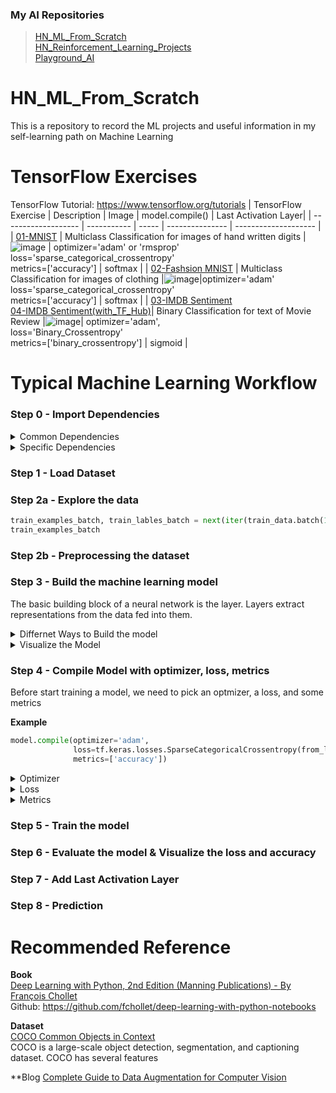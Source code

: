 ### My AI Repositories
> [HN_ML_From_Scratch](https://github.com/Hilbert-HN/HN_ML_From_Scratch)  
> [HN_Reinforcement_Learning_Projects](https://github.com/Hilbert-HN/HN_Reinforcement_Learning_Projects)  
> [Playground_AI](https://github.com/Hilbert-HN/Playground_AI)

# HN_ML_From_Scratch
This is a repository to record the ML projects and useful information in my self-learning path on Machine Learning

# TensorFlow Exercises
TensorFlow Tutorial: https://www.tensorflow.org/tutorials
| TensorFlow Exercise | Description | Image | model.compile() | Last Activation Layer|
| ------------------- | ----------- | ----- | --------------- | -------------------- |
| [01-MNIST](01_TensorFlow_Exercises/01_MNIST.ipynb) | Multiclass Classification for images of hand written digits  | ![image](https://user-images.githubusercontent.com/40123599/170816078-14dfc2e2-9f5d-455c-a310-0ba33d47b9dd.png) | optimizer='adam' or 'rmsprop' <br />loss='sparse_categorical_crossentropy'<br />metrics=['accuracy'] | softmax | 
| [02-Fashsion MNIST](01_TensorFlow_Exercises/02_Fashsion_MNIST.ipynb) | Multiclass Classification for images of clothing |![image](https://user-images.githubusercontent.com/40123599/170819065-2cbcef21-973a-43dc-93cc-d7f04d4f0426.png)|optimizer='adam'<br />loss='sparse_categorical_crossentropy'<br />metrics=['accuracy'] | softmax |
| [03-IMDB Sentiment](01_TensorFlow_Exercises/03_IMDB_Sentiment.ipynb) <br /> [04-IMDB Sentiment(with_TF_Hub)](01_TensorFlow_Exercises/04_IMDB_Sentiment(with_TF_Hub).ipynb)| Binary Classification for text of Movie Review |![image](https://user-images.githubusercontent.com/40123599/172426399-7f776100-8b02-49fc-aed0-9c3cd3039d96.png)| optimizer='adam',<br />loss='Binary_Crossentropy'<br />metrics=['binary_crossentropy'] | sigmoid |


# Typical Machine Learning Workflow
### Step 0 - Import Dependencies
<details>
  <summary>Common Dependencies</summary>
  
  **Tensorflow**
  ```python
  import tensorflow as tf
  print("Version: ", tf.__version__)
  
  print("Eager mode: ", tf.executing_eagerly())
  print("GPU is", "available" if tf.config.list_physical_devices("GPU") else "NOT AVAILABLE")
  ```
  **Tensforflow_hub**
  ```python
  import tensorflow_hub as hub
  print("Hub version: ", hub.__version__)
  ```
  
  **Keras**
  ```python
  from tensorflow import keras
  from tensorflow.keras import layers
  
  #Optional
  from tensorflow.keras import losses
  ```
  
  **Numpy**
  ```python
  import numpy as np
  ```
  
  **Matplotlib**
  ```python
  import numpy as np
  from matplotlib import pyplot as plt
  
  #same as
  #import matplotlib.pyplot as plt
  ```
  
  **Handing Directory**
  ```python
  import os
  import shutil
  
  #Refer to 03_IMDB_Sentiment_Analysis.ipynb
  ```
 
</details>

<details>
  <summary>Specific Dependencies</summary>
  
  **Handling pattern and text**
  ```python
  import re
  # https://docs.python.org/3/library/re.html
  import string
  # https://docs.python.org/3/library/string.html
  
  #Refer to 03_IMDB_Sentiment_Analysis.ipynb
  ```
  
</details>

### Step 1 - Load Dataset
### Step 2a - Explore the data
```python
train_examples_batch, train_lables_batch = next(iter(train_data.batch(10)))
train_examples_batch
```
### Step 2b - Preprocessing the dataset
### Step 3 - Build the machine learning model
The basic building block of a neural network is the layer. Layers extract representations from the data fed into them.

<details>
  <summary>Differnet Ways to Build the model</summary>
  
  **Sequential Model**  
  
  There are 2 ways of building Sequential model  
  ```python
  model = keras.Sequential([
                            layers.Dense(64, activation = 'relu'),
                            layers.Dense(10, actuvation = 'softmax')
  ])
  ```
  ```python
  model = keras.Sequential()
  model.add(layers.Dense(64, activation = 'relu'))
  model.add(layers.Dense(10, activation = 'softmax'))
  ```
</details>

<details>
  <summary>Visualize the Model</summary>
  
  **Summary**  
  ```python
  Model.summary()
  ```
  ![image](https://user-images.githubusercontent.com/40123599/173235079-47d79fc4-9d6d-4812-8426-e353461ca38c.png)

</details>
  


### Step 4 - Compile Model with optimizer, loss, metrics

Before start training a model, we need to pick an optmizer, a loss, and some metrics

**Example**
```python
model.compile(optimizer='adam',
              loss=tf.keras.losses.SparseCategoricalCrossentropy(from_logits=True),
              metrics=['accuracy'])
```

<details>
  <summary>Optimizer</summary>
  This is how the model is updated based on the data it sees and its loss function.    
</details>

<details>
  <summary>Loss</summary>
  This measures how accurate the model is during training. You want to minimize this function to "steer" the model in the right direction.<br /> 
  Tensorflow.keras.loss Documenation - https://www.tensorflow.org/api_docs/python/tf/keras/losses  
  <br /><br />
  There are 2 common ways for calling the loss functions with model.compile ( ) API

  **Recommended Usage (set from_logits=True)**
  ```python
  # y_pred represents a logit, i.e, value in [-inf, inf]  
  # Last activation layer is not included  
  
  loss=tf.keras.losses.BinaryCrossentropy(from_logits=True)
  ```

  **Default Usage (set from_logits=False)**  
  ```python
  # y_pred represents a probability, i.e, value in [0, 1]  
  # Last activation layer is included  
  
  loss='binary_crossentropy'
  ```

</details>

<details>
  <summary>Metrics</summary>
  Used to monitor the training and testing steps. The following example uses accuracy, the fraction of the images that are correctly classified.
</details>

</details>

### Step 5 - Train the model
### Step 6 - Evaluate the model & Visualize the loss and accuracy
### Step 7 - Add Last Activation Layer 
### Step 8 - Prediction

# Recommended Reference
**Book** \
[Deep Learning with Python, 2nd Edition (Manning Publications) - By François Chollet](https://www.manning.com/books/deep-learning-with-python-second-edition?a_aid=keras&a_bid=76564dff) \
Github: https://github.com/fchollet/deep-learning-with-python-notebooks

**Dataset**  
[COCO Common Objects in Context](https://cocodataset.org/#home)  
COCO is a large-scale object detection, segmentation, and captioning dataset. COCO has several features

**Blog
[Complete Guide to Data Augmentation for Computer Vision](https://towardsdatascience.com/complete-guide-to-data-augmentation-for-computer-vision-1abe4063ad07)
